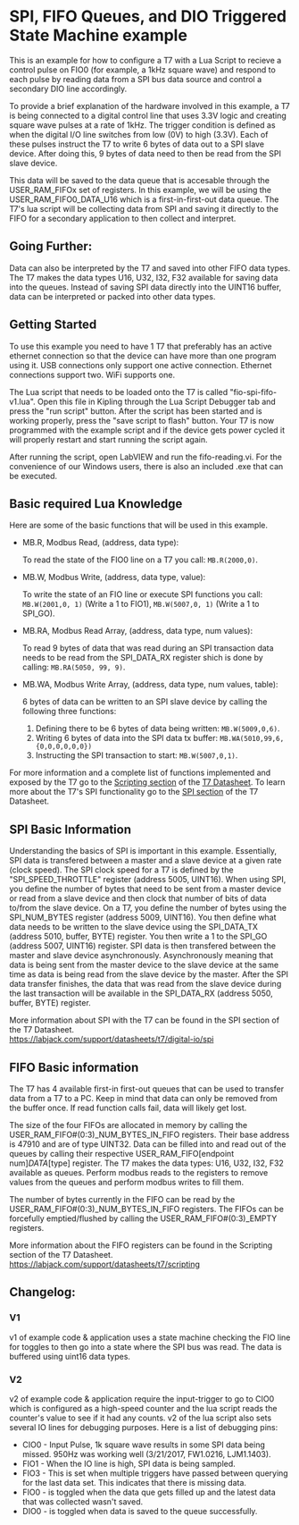 # SPI, FIFO Queues, and DIO Triggered State Machine example

This is an example for how to configure a T7 with a Lua Script to recieve a control pulse on FIO0 (for example, a 1kHz square wave) and respond to each pulse by reading data from a SPI bus data source and control a secondary DIO line accordingly.

To provide a brief explanation of the hardware involved in this example, a T7 is being connected to a digital control line that uses 3.3V logic and creating square wave pulses at a rate of 1kHz.  The trigger condition is defined as when the digital I/O line switches from low (0V) to high (3.3V).  Each of these pulses instruct the T7 to write 6 bytes of data out to a SPI slave device.  After doing this, 9 bytes of data need to then be read from the SPI slave device.

This data will be saved to the data queue that is accesable through the USER_RAM_FIFOx set of registers.  In this example, we will be using the USER_RAM_FIFO0_DATA_U16 which is a first-in-first-out data queue.  The T7's lua script will be collecting data from SPI and saving it directly to the FIFO for a secondary application to then collect and interpret.

## Going Further:
Data can also be interpreted by the T7 and saved into other FIFO data types.  The T7 makes the data types U16, U32, I32, F32 available for saving data into the queues.  Instead of saving SPI data directly into the UINT16 buffer, data can be interpreted or packed into other data types.

## Getting Started
To use this example you need to have 1 T7 that preferably has an active ethernet connection so that the device can have more than one program using it.  USB connections only support one active connection.  Ethernet connections support two.  WiFi supports one.

The Lua script that needs to be loaded onto the T7 is called "fio-spi-fifo-v1.lua".  Open this file in Kipling through the Lua Script Debugger tab and press the "run script" button.  After the script has been started and is working properly, press the "save script to flash" button.  Your T7 is now programmed with the example script and if the device gets power cycled it will properly restart and start running the script again.

After running the script, open LabVIEW and run the fifo-reading.vi.  For the convenience of our Windows users, there is also an included .exe that can be executed.

## Basic required Lua Knowledge
Here are some of the basic functions that will be used in this example.  
* MB.R, Modbus Read, (address, data type):

  To read the state of the FIO0 line on a T7 you call: `MB.R(2000,0)`.

* MB.W, Modbus Write, (address, data type, value):

  To write the state of an FIO line or execute SPI functions you call: `MB.W(2001,0, 1)` (Write a 1 to FIO1), `MB.W(5007,0, 1)` (Write a 1 to SPI_GO).  

* MB.RA, Modbus Read Array, (address, data type, num values):

  To read 9 bytes of data that was read during an SPI transaction data needs to be read from the SPI_DATA_RX register shich is done by calling: `MB.RA(5050, 99, 9)`.

* MB.WA, Modbus Write Array, (address, data type, num values, table):

  6 bytes of data can be written to an SPI slave device by calling the following three functions:
  1. Defining there to be 6 bytes of data being written: `MB.W(5009,0,6)`.
  2. Writing 6 bytes of data into the SPI data tx buffer: `MB.WA(5010,99,6,{0,0,0,0,0,0})`
  3. Instructing the SPI transaction to start: `MB.W(5007,0,1)`.

For more information and a complete list of functions implemented and exposed by the T7 go to the [Scripting section](https://labjack.com/support/datasheets/t7/scripting) of the [T7 Datasheet](https://labjack.com/support/datasheets/t7).  To learn more about the T7's SPI functionality go to the [SPI section](https://labjack.com/support/datasheets/t7/digital-io/spi) of the T7 Datasheet.

## SPI Basic Information
Understanding the basics of SPI is important in this example.  Essentially, SPI data is transfered between a master and a slave device at a given rate (clock speed).  The SPI clock speed for a T7 is defined by the "SPI_SPEED_THROTTLE" register (address 5005, UINT16).  When using SPI, you define the number of bytes that need to be sent from a master device or read from a slave device and then clock that number of bits of data to/from the slave device.  On a T7, you define the number of bytes using the SPI_NUM_BYTES register (address 5009, UINT16).  You then define what data needs to be written to the slave device using the SPI_DATA_TX (address 5010, buffer, BYTE) register.  You then write a 1 to the SPI_GO (address 5007, UINT16) register.  SPI data is then transfered between the master and slave device asynchronously.  Asynchronously meaning that data is being sent from the master device to the slave device at the same time as data is being read from the slave device by the master.  After the SPI data transfer finishes, the data that was read from the slave device during the last transaction will be available in the SPI_DATA_RX (address 5050, buffer, BYTE) register.  

More information about SPI with the T7 can be found in the SPI section of the T7 Datasheet.  
https://labjack.com/support/datasheets/t7/digital-io/spi

## FIFO Basic information
The T7 has 4 available first-in first-out queues that can be used to transfer data from a T7 to a PC.  Keep in mind that data can only be removed from the buffer once.  If read function calls fail, data will likely get lost.  

The size of the four FIFOs are allocated in memory by calling the USER_RAM_FIFO#(0:3)_NUM_BYTES_IN_FIFO registers.  Their base address is 47910 and are of type UINT32.  Data can be filled into and read out of the queues by calling their respective USER_RAM_FIFO[endpoint num]_DATA_[type] register.  The T7 makes the data types: U16, U32, I32, F32 available as queues.  Perform modbus reads to the registers to remove values from the queues and perform modbus writes to fill them. 

The number of bytes currently in the FIFO can be read by the USER_RAM_FIFO#(0:3)_NUM_BYTES_IN_FIFO registers.  The FIFOs can be forcefully emptied/flushed by calling the USER_RAM_FIFO#(0:3)_EMPTY registers.  

More information about the FIFO registers can be found in the Scripting section of the T7 Datasheet.  
https://labjack.com/support/datasheets/t7/scripting

## Changelog:
### V1
v1 of example code & application uses a state machine checking the FIO line for toggles to then go into a state where the SPI bus was read.  The data is buffered using uint16 data types.

### V2
v2 of example code & application require the input-trigger to go to CIO0 which is configured as a high-speed counter and the lua script reads the counter's value to see if it had any counts.  v2 of the lua script also sets several IO lines for debugging purposes.  Here is a list of debugging pins:
* CIO0 - Input Pulse, 1k square wave results in some SPI data being missed.  950Hz was working well (3/21/2017, FW1.0216, LJM1.1403).
* FIO1 - When the IO line is high, SPI data is being sampled.  
* FIO3 - This is set when multiple triggers have passed between querying for the last data set.  This indicates that there is missing data.
* FIO0 - is toggled when the data que gets filled up and the latest data that was collected wasn't saved.
* DIO0 - is toggled when data is saved to the queue successfully.
